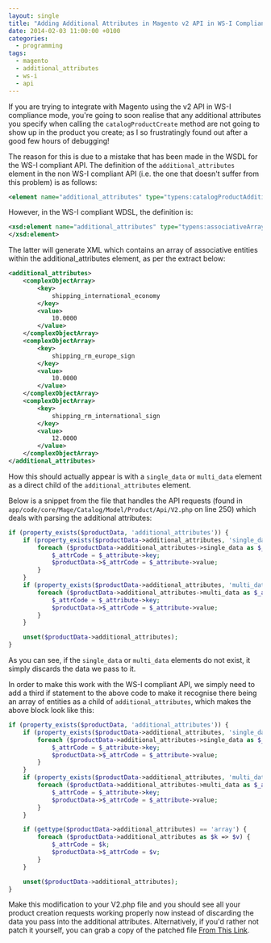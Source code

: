```yaml
---
layout: single
title: "Adding Additional Attributes in Magento v2 API in WS-I Compliance Mode"
date: 2014-02-03 11:00:00 +0100
categories:
  - programming
tags:
  - magento
  - additional_attributes
  - ws-i
  - api
---
```

If you are trying to integrate with Magento using the v2 API in WS-I compliance mode, you're going to soon realise that any additional attributes you specify when calling the `catalogProductCreate` method are not going to show up in the product you create; as I so frustratingly found out after a good few hours of debugging!

The reason for this is due to a mistake that has been made in the WSDL for the WS-I compliant API. The definition of the `additional_attributes` element in the non WS-I compliant API (i.e. the one that doesn't suffer from this problem) is as follows:

```xml
<element name="additional_attributes" type="typens:catalogProductAdditionalAttributesEntity" minOccurs="0"/>
```

However, in the WS-I compliant WDSL, the definition is:

```xml
<xsd:element name="additional_attributes" type="typens:associativeArray" minOccurs="0">
</xsd:element>
```

The latter will generate XML which contains an array of associative entities within the additional_attributes element, as per the extract below:

```xml
<additional_attributes>
    <complexObjectArray>
        <key>
            shipping_international_economy
        </key>
        <value>
            10.0000
        </value>
    </complexObjectArray>
    <complexObjectArray>
        <key>
            shipping_rm_europe_sign
        </key>
        <value>
            10.0000
        </value>
    </complexObjectArray>
    <complexObjectArray>
        <key>
            shipping_rm_international_sign
        </key>
        <value>
            12.0000
        </value>
    </complexObjectArray>
</additional_attributes>
```

How this should actually appear is with a `single_data` or `multi_data` element as a direct child of the `additional_attributes` element.

Below is a snippet from the file that handles the API requests (found in `app/code/core/Mage/Catalog/Model/Product/Api/V2.php` on line 250) which deals with parsing the additional attributes:

```php
if (property_exists($productData, 'additional_attributes')) {
    if (property_exists($productData->additional_attributes, 'single_data')) {
        foreach ($productData->additional_attributes->single_data as $_attribute) {
            $_attrCode = $_attribute->key;
            $productData->$_attrCode = $_attribute->value;
        }
    }
    if (property_exists($productData->additional_attributes, 'multi_data')) {
        foreach ($productData->additional_attributes->multi_data as $_attribute) {
            $_attrCode = $_attribute->key;
            $productData->$_attrCode = $_attribute->value;
        }
    }

    unset($productData->additional_attributes);
}
```

As you can see, if the `single_data` or `multi_data` elements do not exist, it simply discards the data we pass to it.

In order to make this work with the WS-I compliant API, we simply need to add a third if statement to the above code to make it recognise there being an array of entities as a child of `additional_attributes`, which makes the above block look like this:

```php
if (property_exists($productData, 'additional_attributes')) {
    if (property_exists($productData->additional_attributes, 'single_data')) {
        foreach ($productData->additional_attributes->single_data as $_attribute) {
            $_attrCode = $_attribute->key;
            $productData->$_attrCode = $_attribute->value;
        }
    }
    if (property_exists($productData->additional_attributes, 'multi_data')) {
        foreach ($productData->additional_attributes->multi_data as $_attribute) {
            $_attrCode = $_attribute->key;
            $productData->$_attrCode = $_attribute->value;
        }
    }

    if (gettype($productData->additional_attributes) == 'array') {
        foreach ($productData->additional_attributes as $k => $v) {
            $_attrCode = $k;
            $productData->$_attrCode = $v;
        }
    }

    unset($productData->additional_attributes);
}
```

Make this modification to your V2.php file and you should see all your product creation requests working properly now instead of discarding the data you pass into the additional attributes. Alternatively, if you'd rather not patch it yourself, you can grab a copy of the patched file [From This Link](https://mega.co.nz/#!rUUzlLoa!5tKwQ96OP0cPaibQzMfAQ7UNxjh5hJi9Msp4y5R8CbA).
